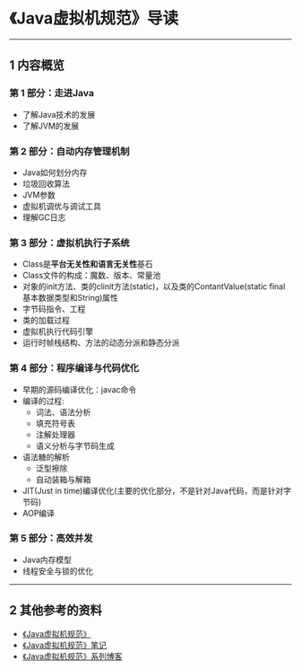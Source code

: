 # 《Java虚拟机规范》导读

---
## 1 内容概览

### 第 1 部分：走进Java

 - 了解Java技术的发展
 - 了解JVM的发展

### 第 2 部分：自动内存管理机制

 - Java如何划分内存
 - 垃圾回收算法
 - JVM参数
 - 虚拟机调优与调试工具
 - 理解GC日志

### 第 3 部分：虚拟机执行子系统

 - Class是**平台无关性和语言无关性**基石
 - Class文件的构成：魔数、版本、常量池
 - 对象的init方法、类的clinit方法(static)，以及类的ContantValue(static final基本数据类型和String)属性
 - 字节码指令、工程
 - 类的加载过程
 - 虚拟机执行代码引擎
 - 运行时帧栈结构、方法的动态分派和静态分派

### 第 4 部分：程序编译与代码优化

- 早期的源码编译优化：javac命令
- 编译的过程:
    - 词法、语法分析
    - 填充符号表
    - 注解处理器
    - 语义分析与字节码生成
- 语法糖的解析
    - 泛型擦除
    - 自动装箱与解箱
- JIT(Just in time)编译优化(主要的优化部分，不是针对Java代码，而是针对字节码)
- AOP编译

### 第 5 部分：高效并发

- Java内存模型
- 线程安全与锁的优化

---
## 2 其他参考的资料

- [《Java虚拟机规范》](http://icyfenix.iteye.com/)
- [《Java虚拟机规范》笔记](https://gavinzhang1.gitbooks.io/java-jvm-us/content/)
- [《Java虚拟机规范》系列博客](https://blog.csdn.net/zq602316498/article/list/4)